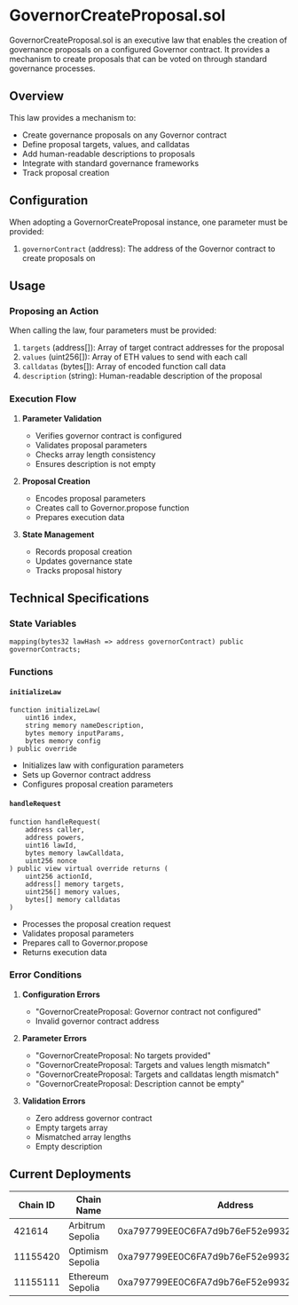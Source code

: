 # GovernorCreateProposal.sol

GovernorCreateProposal.sol is an executive law that enables the creation of governance proposals on a configured Governor contract. It provides a mechanism to create proposals that can be voted on through standard governance processes.

## Overview

This law provides a mechanism to:
- Create governance proposals on any Governor contract
- Define proposal targets, values, and calldatas
- Add human-readable descriptions to proposals
- Integrate with standard governance frameworks
- Track proposal creation

## Configuration

When adopting a GovernorCreateProposal instance, one parameter must be provided:

1. `governorContract` (address): The address of the Governor contract to create proposals on

## Usage

### Proposing an Action

When calling the law, four parameters must be provided:

1. `targets` (address[]): Array of target contract addresses for the proposal
2. `values` (uint256[]): Array of ETH values to send with each call
3. `calldatas` (bytes[]): Array of encoded function call data
4. `description` (string): Human-readable description of the proposal

### Execution Flow

1. **Parameter Validation**
   - Verifies governor contract is configured
   - Validates proposal parameters
   - Checks array length consistency
   - Ensures description is not empty

2. **Proposal Creation**
   - Encodes proposal parameters
   - Creates call to Governor.propose function
   - Prepares execution data

3. **State Management**
   - Records proposal creation
   - Updates governance state
   - Tracks proposal history

## Technical Specifications

### State Variables

```solidity
mapping(bytes32 lawHash => address governorContract) public governorContracts;
```

### Functions

#### `initializeLaw`
```solidity
function initializeLaw(
    uint16 index,
    string memory nameDescription,
    bytes memory inputParams,
    bytes memory config
) public override
```
- Initializes law with configuration parameters
- Sets up Governor contract address
- Configures proposal creation parameters

#### `handleRequest`
```solidity
function handleRequest(
    address caller,
    address powers,
    uint16 lawId,
    bytes memory lawCalldata,
    uint256 nonce
) public view virtual override returns (
    uint256 actionId,
    address[] memory targets,
    uint256[] memory values,
    bytes[] memory calldatas
)
```
- Processes the proposal creation request
- Validates proposal parameters
- Prepares call to Governor.propose
- Returns execution data

### Error Conditions

1. **Configuration Errors**
   - "GovernorCreateProposal: Governor contract not configured"
   - Invalid governor contract address

2. **Parameter Errors**
   - "GovernorCreateProposal: No targets provided"
   - "GovernorCreateProposal: Targets and values length mismatch"
   - "GovernorCreateProposal: Targets and calldatas length mismatch"
   - "GovernorCreateProposal: Description cannot be empty"

3. **Validation Errors**
   - Zero address governor contract
   - Empty targets array
   - Mismatched array lengths
   - Empty description

## Current Deployments

| Chain ID  | Chain Name         | Address                                      |
|-----------|-------------------|----------------------------------------------|
| 421614    | Arbitrum Sepolia  | 0xa797799EE0C6FA7d9b76eF52e993288a04982267  |
| 11155420  | Optimism Sepolia  | 0xa797799EE0C6FA7d9b76eF52e993288a04982267  |
| 11155111  | Ethereum Sepolia  | 0xa797799EE0C6FA7d9b76eF52e993288a04982267  | 



